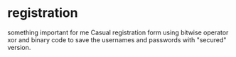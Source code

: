 # registration
something important for me
Casual registration form using bitwise operator xor and binary code to save the usernames and passwords with "secured" version.
